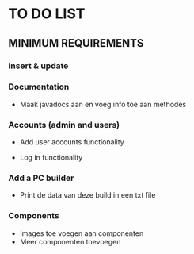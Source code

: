 # TO DO LIST
## MINIMUM REQUIREMENTS

[//]: # (### Database connection)

[//]: # (- Minstens 4 tabellen moeten gerelateerd zijn OK)

[//]: # (### UML Schema)

[//]: # (- Maak een UML schema van de klasses OK)

### Insert & update

[//]: # (- Admins kunnen componenten toevoegen en verwijderen)
[//]: # (- Users kunnen builds aanmaken, aanpassen en verwijderen)
[//]: # (- Minstens 1 pagina met componenten kunnen toevoegen en verwijderen OK)

### Documentation
- Maak javadocs aan en voeg info toe aan methodes

[//]: # (### Deployment)

[//]: # (- Fix naming convention voor google cloud &#40;de deploy  heeft geen toegang tot  /lists en /components&#41;)

[//]: # (## EXTRAS)

[//]: # (### Filters)

[//]: # (- Fix filters)

[//]: # (- Zoek functie in alle componenten ipv de lijsten?)

### Accounts (admin and users)
- Add user accounts functionality

[//]: # (- Add admin accounts functionality like edit page and add new)
- Log in functionality

### Add a PC builder

[//]: # (- Voegt components toe aan een build)
[//]: # (- Maakt een build aan)
[//]: # (- Toont deze build op de pagina)
[//]: # (- Voegt de build toe aan de gebruiker zijn account)
- Print de data van deze build in een txt file

### Components
- Images toe voegen aan componenten
- Meer componenten toevoegen